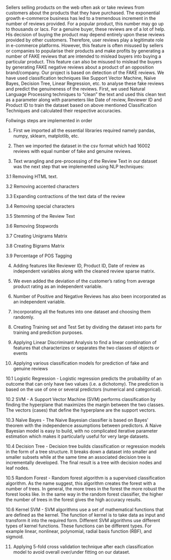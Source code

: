 
Sellers selling products on the web often ask or take reviews from customers about the products that
they have purchased. The exponential growth e-commerce business has led to a tremendous increment
in the number of reviews provided. For a popular product, this number may go up to thousands or lacs.
For a genuine buyer, these reviews are of a lot of help. His decision of buying the product may depend
entirely upon these reviews provided by other customers. Therefore, user reviews play a legitimate role
in e-commerce platforms. However, this feature is often misused by sellers or companies to popularise
their products and make profits by generating a number of FAKE reviews that are intended to mislead
buyers into buying a particular product. This feature can also be misused to mislead the buyers by
generating FAKE negative reviews about a product of an opposition brand/company. Our project is
based on detection of the FAKE reviews.
We have used classification techniques like Support Vector Machine, Naïve Bayes, Decision Tree,
Linear Regression, etc. to analyse these fake reviews and predict the genuineness of the reviews. First,
we used Natural Language Processing techniques to “clean” the text and used this clean text as a
parameter along with parameters like Date of review, Reviewer ID and Product ID to train the dataset
based on above mentioned Classification Techniques and calculated their respective accuracies.


Follwings steps are implemented in order
1. First we imported all the essential libraries required namely pandas, numpy, sklearn,
matplotlib, etc.

2. Then we imported the dataset in the csv format which had 16002 reviews with equal number of
fake and genuine reviews.

3. Text wrangling and pre-processing of the Review Text in our dataset was the next step that we
implemented using NLP techniques:

  3.1 Removing HTML text.

  3.2 Removing accented characters

  3.3 Expanding contractions of the text data of the review

  3.4 Removing special characters

  3.5 Stemming of the Review Text

  3.6 Removing Stopwords

  3.7 Creating Unigrams Matrix

  3.8 Creating Bigrams Matrix

  3.9 Percentage of POS Tagging

4. Adding features like Reviewer ID, Product ID, Date of review as independent variables along
with the cleaned review sparse matrix.

5. We even added the deviation of the customer’s rating from average product rating as an
independent variable.

6. Number of Positive and Negative Reviews has also been incorporated as an independent
variable.

7. Incorporating all the features into one dataset and choosing them randomly.

8. Creating Training set and Test Set by dividing the dataset into parts for training and prediction
purposes.

9. Applying Linear Discriminant Analysis to find a linear combination of features that
characterizes or separates the two classes of objects or events

10. Applying various classification models for prediction of fake and genuine reviews

  10.1 Logistic Regression - Logistic regression predicts the probability of an outcome that can
  only have two values (i.e. a dichotomy). The prediction is based on the use of one or
  several predictors (numerical and categorical).



  10.2 SVM - A Support Vector Machine (SVM) performs classification by finding the
  hyperplane that maximizes the margin between the two classes. The vectors (cases) that
  define the hyperplane are the support vectors.

  10.3 Naïve Bayes - The Naive Bayesian classifier is based on Bayes’ theorem with the
  independence assumptions between predictors. A Naive Bayesian model is easy to
  build, with no complicated iterative parameter estimation which makes it particularly
  useful for very large datasets.

  10.4 Decision Tree - Decision tree builds classification or regression models in the form of a
  tree structure. It breaks down a dataset into smaller and smaller subsets while at the
  same time an associated decision tree is incrementally developed. The final result is a
  tree with decision nodes and leaf nodes.

  10.5 Random Forest - Random forest algorithm is a supervised classification algorithm. As
  the name suggest, this algorithm creates the forest with a number of trees. In general,
  the more trees in the forest the more robust the forest looks like. In the same way in the
  random forest classifier, the higher the number of trees in the forest gives the high
  accuracy results.

  10.6 Kernel SVM - SVM algorithms use a set of mathematical functions that are defined as
  the kernel. The function of kernel is to take data as input and transform it into the
  required form. Different SVM algorithms use different types of kernel functions. These
  functions can be different types. For example linear, nonlinear, polynomial, radial basis
  function (RBF), and sigmoid.

11. Applying 5-fold cross validation technique after each classification model to avoid overall
over/under fitting on our dataset.
